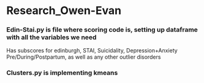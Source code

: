 # Research_Owen-Evan

### Edin-Stai.py is file where scoring code is, setting up dataframe with all the variables we need
Has subscores for edinburgh, STAI, Suicidality, Depression+Anxiety Pre/During/Postpartum, as well as any other outlier disorders

### Clusters.py is implementing kmeans




